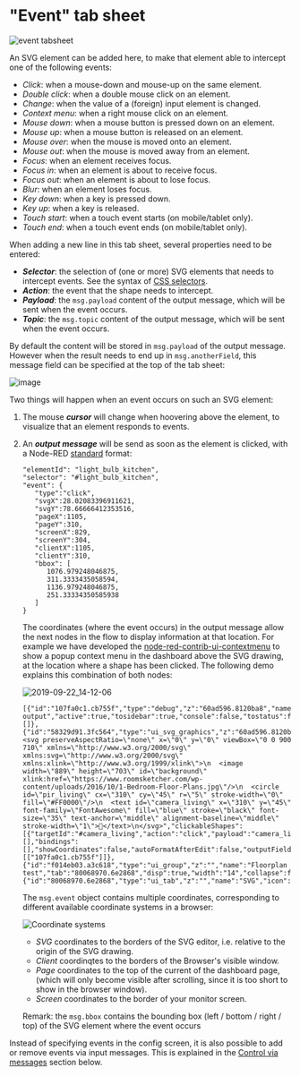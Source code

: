# "Event" tab sheet

![event tabsheet](https://user-images.githubusercontent.com/14224149/65360241-70f8ae80-dbff-11e9-8c6a-65f3a14e22a7.png)

An SVG element can be added here, to make that element able to intercept one of the following events:
+ *Click*: when a mouse-down and mouse-up on the same element.
+ *Double click*: when a double mouse click on an element.
+ *Change*: when the value of a (foreign) input element is changed.
+ *Context menu*: when a right mouse click on an element.
+ *Mouse down*: when a mouse button is pressed down on an element. 
+ *Mouse up*: when a mouse button is released on an element.
+ *Mouse over*: when the mouse is moved onto an element.
+ *Mouse out*: when the mouse is moved away from an element.
+ *Focus*: when an element receives focus.
+ *Focus in*: when an element is about to receive focus.
+ *Focus out*: when an element is about to lose focus.
+ *Blur*: when an element loses focus.
+ *Key down*: when a key is pressed down.
+ *Key up*: when a key is released.
+ *Touch start*: when a touch event starts (on mobile/tablet only).
+ *Touch end*: when a touch event ends (on mobile/tablet only).

When adding a new line in this tab sheet, several properties need to be entered:
+ ***Selector***: the selection of (one or more) SVG elements that needs to intercept events. See the syntax of [CSS  selectors](https://www.w3schools.com/cssref/css_selectors.asp).
+ ***Action***: the event that the shape needs to intercept.
+ ***Payload***: the ```msg.payload``` content of the output message, which will be sent when the event occurs.
+ ***Topic***: the ```msg.topic``` content of the output message, which will be sent when the event occurs.

By default the content will be stored in ```msg.payload``` of the output message.  However when the result needs to end up in ```msg.anotherField```, this message field can be specified at the top of the tab sheet:

![image](https://user-images.githubusercontent.com/14224149/65385332-dd71cb80-dd2d-11e9-8ae9-7b604d3f077e.png)

Two things will happen when an event occurs on such an SVG element:
1. The mouse ***cursor*** will change when hoovering above the element, to visualize that an element responds to events.
1. An ***output message*** will be send as soon as the element is clicked, with a Node-RED [standard](https://discourse.nodered.org/t/contextmenu-location/22780/71?u=bartbutenaers) format:
   ```
   "elementId": "light_bulb_kitchen",
   "selector": "#light_bulb_kitchen",
   "event": {
      "type":"click",
      "svgX":28.02083396911621,
      "svgY":78.66666412353516,
      "pageX":1105,
      "pageY":310,
      "screenX":829,
      "screenY":304,
      "clientX":1105,
      "clientY":310,
      "bbox": [
         1076.979248046875,
         311.3333435058594,
         1136.979248046875,
         251.33334350585938
      ]
   }
   ```
   The coordinates (where the event occurs) in the output message allow the next nodes in the flow to display information at that location.  For example we have developed the [node-red-contrib-ui-contextmenu](https://github.com/bartbutenaers/node-red-contrib-ui-contextmenu) to show a popup context menu in the dashboard above the SVG drawing, at the location where a shape has been clicked.  The following demo explains this combination of both nodes:

   ![2019-09-22_14-12-06](https://user-images.githubusercontent.com/44235289/65387884-149ea780-dd43-11e9-9cd4-a6bb4fb59d65.gif)
   ```
   [{"id":"107fa0c1.cb755f","type":"debug","z":"60ad596.8120ba8","name":"Floorplan output","active":true,"tosidebar":true,"console":false,"tostatus":false,"complete":"true","x":1340,"y":440,"wires":[]},{"id":"58329d91.3fc564","type":"ui_svg_graphics","z":"60ad596.8120ba8","group":"f014eb03.a3c618","order":1,"width":"14","height":"10","svgString":"<svg preserveAspectRatio=\"none\" x=\"0\" y=\"0\" viewBox=\"0 0 900 710\" xmlns=\"http://www.w3.org/2000/svg\" xmlns:svg=\"http://www.w3.org/2000/svg\" xmlns:xlink=\"http://www.w3.org/1999/xlink\">\n  <image width=\"889\" height=\"703\" id=\"background\" xlink:href=\"https://www.roomsketcher.com/wp-content/uploads/2016/10/1-Bedroom-Floor-Plans.jpg\"/>\n  <circle id=\"pir_living\" cx=\"310\" cy=\"45\" r=\"5\" stroke-width=\"0\" fill=\"#FF0000\"/>\n  <text id=\"camera_living\" x=\"310\" y=\"45\" font-family=\"FontAwesome\" fill=\"blue\" stroke=\"black\" font-size=\"35\" text-anchor=\"middle\" alignment-baseline=\"middle\" stroke-width=\"1\"></text>\n</svg>","clickableShapes":[{"targetId":"#camera_living","action":"click","payload":"camera_living","payloadType":"str","topic":"camera_living"}],"smilAnimations":[],"bindings":[],"showCoordinates":false,"autoFormatAfterEdit":false,"outputField":"","editorUrl":"http://drawsvg.org/drawsvg.html","directory":"","name":"","x":1140,"y":440,"wires":[["107fa0c1.cb755f"]]},{"id":"f014eb03.a3c618","type":"ui_group","z":"","name":"Floorplan test","tab":"80068970.6e2868","disp":true,"width":"14","collapse":false},{"id":"80068970.6e2868","type":"ui_tab","z":"","name":"SVG","icon":"dashboard","disabled":false,"hidden":false}]
   ```  
   The `msg.event` object contains multiple coordinates, corresponding to different available coordinate systems in a browser:

   ![Coordinate systems](https://user-images.githubusercontent.com/14224149/85235300-3fbe4080-b414-11ea-931d-acceb28a7789.png)

   + *SVG* coordinates to the borders of the SVG editor, i.e. relative to the origin of the SVG drawing.
   + *Client* coordinqtes to the borders of the Browser's visible window.
   + *Page* coordinates to the top of the current of the dashboard page, (which will only become visible after scrolling, since it is too short to show in the browser window).
   + *Screen* coordinates to the border of your monitor screen.
   
   Remark: the `msg.bbox` contains the bounding box (left / bottom / right / top) of the SVG element where the event occurs

Instead of specifying events in the config screen, it is also possible to add or remove events via input messages.  This is explained in the [Control via messages](#control-via-messages) section below.
